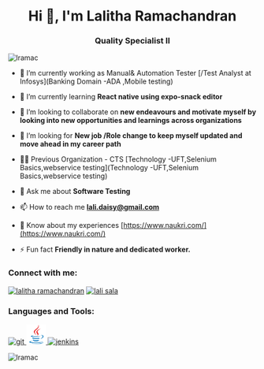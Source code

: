 <h1 align="center">Hi 👋, I'm Lalitha Ramachandran</h1>
<h3 align="center">Quality Specialist II</h3>

<p align="left"> <img src="https://komarev.com/ghpvc/?username=lramac&label=Profile%20views&color=0e75b6&style=flat" alt="lramac" /> </p>

- 🔭 I’m currently working as Manual& Automation Tester [/Test Analyst at Infosys](Banking Domain -ADA ,Mobile testing)

- 🌱 I’m currently learning **React native using expo-snack editor**

- 👯 I’m looking to collaborate on **new endeavours and motivate myself by looking into new opportunities and learnings across organizations**

- 🤝 I’m looking for **New job /Role change to keep myself updated and move ahead in my career path**

- 👨‍💻 Previous Organization - CTS [Technology -UFT,Selenium Basics,webservice testing](Technology -UFT,Selenium Basics,webservice testing)

- 💬 Ask me about **Software Testing**

- 📫 How to reach me **lali.daisy@gmail.com**

- 📄 Know about my experiences [https://www.naukri.com/](https://www.naukri.com/)

- ⚡ Fun fact **Friendly in nature and dedicated worker.**

<h3 align="left">Connect with me:</h3>
<p align="left">
<a href="https://linkedin.com/in/lalitha ramachandran" target="blank"><img align="center" src="https://raw.githubusercontent.com/rahuldkjain/github-profile-readme-generator/master/src/images/icons/Social/linked-in-alt.svg" alt="lalitha ramachandran" height="30" width="40" /></a>
<a href="https://fb.com/lali sala" target="blank"><img align="center" src="https://raw.githubusercontent.com/rahuldkjain/github-profile-readme-generator/master/src/images/icons/Social/facebook.svg" alt="lali sala" height="30" width="40" /></a>
</p>

<h3 align="left">Languages and Tools:</h3>
<p align="left"> <a href="https://git-scm.com/" target="_blank" rel="noreferrer"> <img src="https://www.vectorlogo.zone/logos/git-scm/git-scm-icon.svg" alt="git" width="40" height="40"/> </a> <a href="https://www.java.com" target="_blank" rel="noreferrer"> <img src="https://raw.githubusercontent.com/devicons/devicon/master/icons/java/java-original.svg" alt="java" width="40" height="40"/> </a> <a href="https://www.jenkins.io" target="_blank" rel="noreferrer"> <img src="https://www.vectorlogo.zone/logos/jenkins/jenkins-icon.svg" alt="jenkins" width="40" height="40"/> </a> </p>

<p><img align="center" src="https://github-readme-stats.vercel.app/api/top-langs?username=lramac&show_icons=true&locale=en&layout=compact" alt="lramac" /></p>
